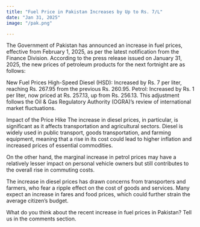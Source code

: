 ```yaml
---
title: "Fuel Price in Pakistan Increases by Up to Rs. 7/L"
date: "Jan 31, 2025"
image: "/pak.png"

---
```

The Government of Pakistan has announced an increase in fuel prices, effective from February 1, 2025, as per the latest notification from the Finance Division. According to the press release issued on January 31, 2025, the new prices of petroleum products for the next fortnight are as follows:


New Fuel Prices
High-Speed Diesel (HSD): Increased by Rs. 7 per liter, reaching Rs. 267.95 from the previous Rs. 260.95.
Petrol: Increased by Rs. 1 per liter, now priced at Rs. 257.13, up from Rs. 256.13.
This adjustment follows the Oil & Gas Regulatory Authority (OGRA)’s review of international market fluctuations.

Impact of the Price Hike
The increase in diesel prices, in particular, is significant as it affects transportation and agricultural sectors. Diesel is widely used in public transport, goods transportation, and farming equipment, meaning that a rise in its cost could lead to higher inflation and increased prices of essential commodities.

On the other hand, the marginal increase in petrol prices may have a relatively lesser impact on personal vehicle owners but still contributes to the overall rise in commuting costs.


The increase in diesel prices has drawn concerns from transporters and farmers, who fear a ripple effect on the cost of goods and services. Many expect an increase in fares and food prices, which could further strain the average citizen’s budget.

What do you think about the recent increase in fuel prices in Pakistan? Tell us in the comments section.

